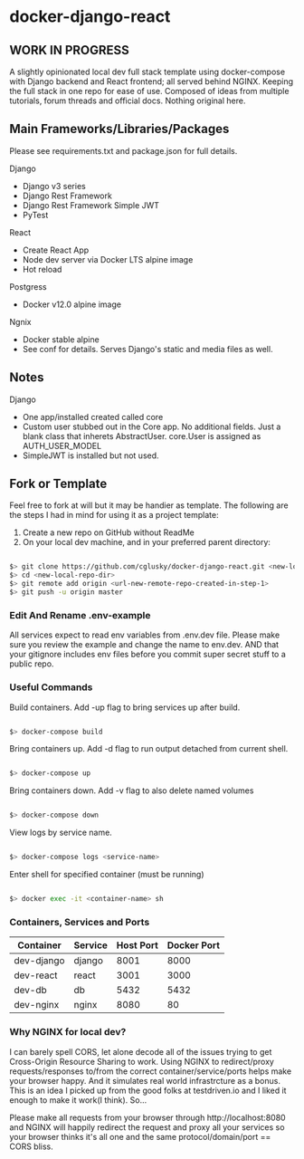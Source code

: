 # docker-django-react

## WORK IN PROGRESS

A slightly opinionated local dev full stack template using docker-compose with Django backend and React frontend; all served behind NGINX. Keeping the full stack in one repo for ease of use. Composed of ideas from multiple tutorials, forum threads and official docs. Nothing original here.

## Main Frameworks/Libraries/Packages

Please see requirements.txt and package.json for full details.

Django

- Django v3 series
- Django Rest Framework
- Django Rest Framework Simple JWT
- PyTest

React

- Create React App
- Node dev server via Docker LTS alpine image
- Hot reload

Postgress

- Docker v12.0 alpine image

Ngnix

- Docker stable alpine
- See conf for details. Serves Django's static and media files as well.

## Notes

Django

- One app/installed created called core
- Custom user stubbed out in the Core app. No additional fields. Just a blank class that inherets AbstractUser. core.User is assigned as AUTH_USER_MODEL
- SimpleJWT is installed but not used.

## Fork or Template

Feel free to fork at will but it may be handier as template. The following are the steps I had in mind for using it as a project template:

1. Create a new repo on GitHub without ReadMe
2. On your local dev machine, and in your preferred parent directory:

```sh

$> git clone https://github.com/cglusky/docker-django-react.git <new-local-repo-dir>
$> cd <new-local-repo-dir>
$> git remote add origin <url-new-remote-repo-created-in-step-1>
$> git push -u origin master

```

### Edit And Rename .env-example

All services expect to read env variables from .env.dev file. Please make sure you review the example and change the name to env.dev. AND that your gitignore includes env files before you commit super secret stuff to a public repo.

### Useful Commands

Build containers. Add -up flag to bring services up after build.

```sh

$> docker-compose build

```

Bring containers up. Add -d flag to run output detached from current shell.

```sh

$> docker-compose up

```

Bring containers down. Add -v flag to also delete named volumes

```sh

$> docker-compose down

```

View logs by service name.

```sh

$> docker-compose logs <service-name>

```

Enter shell for specified container (must be running)

```sh

$> docker exec -it <container-name> sh

```

### Containers, Services and Ports

| Container  | Service | Host Port | Docker Port |
| ---------- | ------- | --------- | ----------- |
| dev-django | django  | 8001      | 8000        |
| dev-react  | react   | 3001      | 3000        |
| dev-db     | db      | 5432      | 5432        |
| dev-nginx  | nginx   | 8080      | 80          |

### Why NGINX for local dev?

I can barely spell CORS, let alone decode all of the issues trying to get Cross-Origin Resource Sharing to work. Using NGINX to redirect/proxy requests/responses to/from the correct container/service/ports helps make your browser happy. And it simulates real world infrastrcture as a bonus. This is an idea I picked up from the good folks at testdriven.io and I liked it enough to make it work(I think). So...

Please make all requests from your browser through http://localhost:8080 and NGINX will happily redirect the request and proxy all your services so your browser thinks it's all one and the same protocol/domain/port == CORS bliss.

